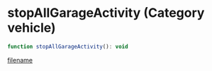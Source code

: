 # stopAllGarageActivity (Category vehicle)

```js
function stopAllGarageActivity(): void
```

[filename](stopAllGarageActivity_m.md ':include')